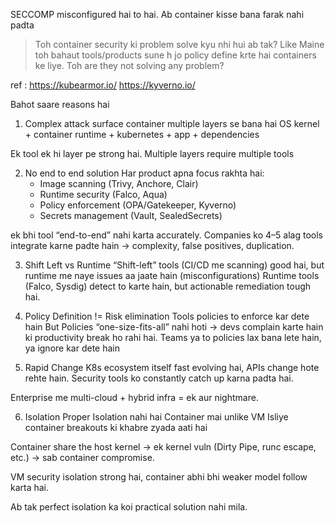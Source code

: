SECCOMP misconfigured hai to hai. Ab container kisse bana farak nahi padta

> Toh container security ki problem solve kyu nhi hui ab tak?
> Like Maine toh bahaut tools/products sune h jo policy define krte hai containers ke liye. Toh are they not solving any problem?

ref : https://kubearmor.io/
https://kyverno.io/

Bahot saare reasons hai
1) Complex attack surface
container multiple layers se bana hai OS kernel + container runtime + kubernetes + app + dependencies

Ek tool ek hi layer pe strong hai. Multiple layers require multiple tools 

2) No end to end solution 
Har product apna focus rakhta hai:
	- Image scanning (Trivy, Anchore, Clair)
	- Runtime security (Falco, Aqua)
	- Policy enforcement (OPA/Gatekeeper, Kyverno)
	- Secrets management (Vault, SealedSecrets)

ek bhi tool “end-to-end” nahi karta accurately. Companies ko 4–5 alag tools integrate karne padte hain → complexity, false positives, duplication.

3) Shift Left vs Runtime
“Shift-left” tools (CI/CD me scanning) good hai, but runtime me naye issues aa jaate hain (misconfigurations)
Runtime tools (Falco, Sysdig) detect to karte hain, but actionable remediation tough hai.

4) Policy Definition != Risk elimination 
Tools policies to enforce kar dete hain
But
Policies “one-size-fits-all” nahi hoti → devs complain karte hain ki productivity break ho rahi hai.
Teams ya to policies lax bana lete hain, ya ignore kar dete hain

5) Rapid Change
K8s ecosystem itself fast evolving hai, APIs change hote rehte hain.
Security tools ko constantly catch up karna padta hai.

Enterprise me multi-cloud + hybrid infra = ek aur nightmare.

6) Isolation
Proper Isolation nahi hai Container mai unlike VM
Isliye container breakouts ki khabre zyada aati hai

Container share the host kernel → ek kernel vuln (Dirty Pipe, runc escape, etc.) → sab container compromise.

VM security isolation strong hai, container abhi bhi weaker model follow karta hai.

Ab tak perfect isolation ka koi practical solution nahi mila.